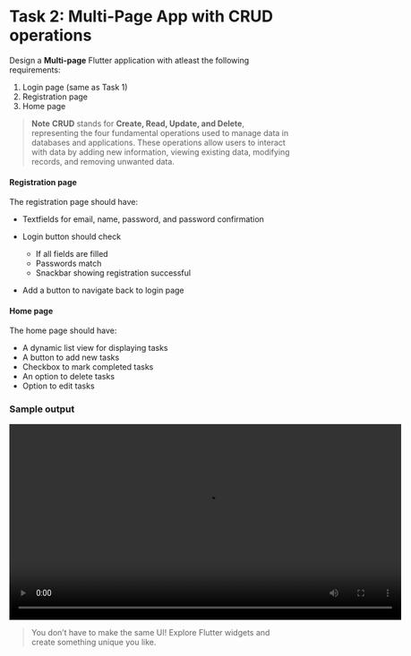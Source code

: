# Task 2: Multi-Page App with CRUD operations

Design a **Multi-page** Flutter application with atleast the following requirements:

1. Login page (same as Task 1)
2. Registration page
3. Home page

> **Note**
> **CRUD** stands for **Create, Read, Update, and Delete**, representing the four fundamental operations used to manage data in databases and applications. These operations allow users to interact with data by adding new information, viewing existing data, modifying records, and removing unwanted data.

#### Registration page

The registration page should have:

- Textfields for email, name, password, and password confirmation
- Login button should check

  - If all fields are filled
  - Passwords match
  - Snackbar showing registration successful

- Add a button to navigate back to login page

#### Home page

The home page should have:

- A dynamic list view for displaying tasks
- A button to add new tasks
- Checkbox to mark completed tasks
- An option to delete tasks
- Option to edit tasks

### Sample output

<video height=350 controls>
  <source src="https://aswin-asokan.github.io/iste_bootcamp/videos/task_2.mp4" type="video/mp4">
  Your browser does not support the video tag.
</video>

> You don’t have to make the same UI! Explore Flutter widgets and create something unique you like.
